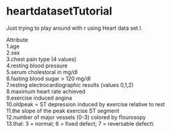 # heartdatasetTutorial

Just trying to play around with r using Heart data set.\

Attribute\
1.age\
2.sex\
3.chest pain type (4 values)\
4.resting blood pressure\
5.serum cholestoral in mg/dl\
6.fasting blood sugar > 120 mg/dl\
7.resting electrocardiographic results (values 0,1,2)\
8.maximum heart rate achieved\
9.exercise induced angina\
10.oldpeak = ST depression induced by exercise relative to rest\
11.the slope of the peak exercise ST segment\
12.number of major vessels (0-3) colored by flourosopy\
13.thal: 3 = normal; 6 = fixed defect; 7 = reversable defect\
